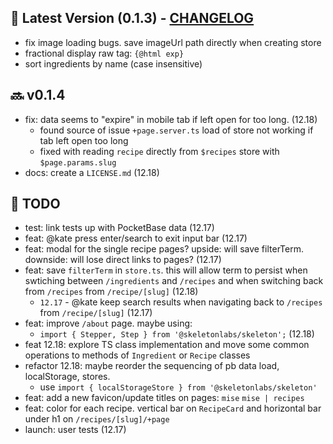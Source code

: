## :rocket: Latest Version (0.1.3) - [CHANGELOG](CHANGELOG.md)

- fix image loading bugs. save imageUrl path directly when creating store
- fractional display raw tag: `{@html exp}`
- sort ingredients by name (case insensitive)

## :soon: v0.1.4

- fix: data seems to "expire" in mobile tab if left open for too long. (12.18)
  - found source of issue `+page.server.ts` load of store not working if tab left open too long
  - fixed with reading `recipe` directly from `$recipes` store with `$page.params.slug`
- docs: create a `LICENSE.md` (12.18)

## :construction: TODO

- test: link tests up with PocketBase data (12.17)
- feat: @kate press enter/search to exit input bar (12.17)
- feat: modal for the single recipe pages? upside: will save filterTerm. downside: will lose direct links to pages? (12.17)
- feat: save `filterTerm` in `store.ts`. this will allow term to persist when swtiching between `/ingredients` and `/recipes` and when switching back from `/recipes` from `/recipe/[slug]` (12.18)
  -  `12.17` - @kate keep search results when navigating back to `/recipes` from `/recipe/[slug]` (12.17)
- feat: improve `/about` page. maybe using:
  - `import { Stepper, Step } from '@skeletonlabs/skeleton';` (12.18)
- feat 12.18: explore TS class implementation and move some common operations to methods of `Ingredient` or `Recipe` classes
- refactor 12.18: maybe reorder the sequencing of pb data load, localStorage, stores.
  - use `import { localStorageStore } from '@skeletonlabs/skeleton'`
- feat: add a new favicon/update titles on pages: `mise` `mise | recipes`
- feat: color for each recipe. vertical bar on `RecipeCard` and horizontal bar under h1 on `/recipes/[slug]/+page`
- launch: user tests (12.17)
